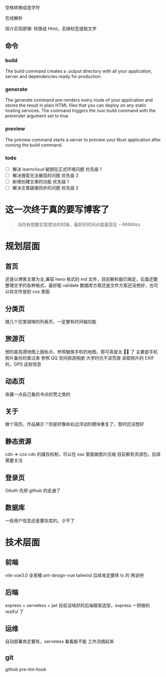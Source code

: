 ##

空格转换成连字符

在线解析

简介实现原理: 转换成 Html，去掉标签提取文字

## 命令

### build

The build command creates a .output directory with all your application, server and dependencies ready for production.

### generate

The generate command pre-renders every route of your application and stores the result in plain HTML files that you can deploy on any static hosting services. The command triggers the nuxi build command with the prerender argument set to true

### preview

The preview command starts a server to preview your Nuxt application after running the build command.

### todo

- [ ] 解决 learncloud 秘钥在正式环境问题 优先级 1
- [ ] 解决搜索无法展现的问题 优先级 3
- [ ] 新增创建文章的功能 优先级 1
- [ ] 解决文章链接同步的问题 优先级 2

# 这一次终于真的要写博客了

> 当你有想要实现想法的时候，最好的时间点就是现在 --NNNNzs

# 规划层面

## 首页

还是以博客文章为主,兼容 hexo 格式的 md 文件，目前解析器已搞定，后面还要整理文字的各种格式，最好能 validate
数据库方案还是文件方案还没想好，也可以存文件放到 cos 里面

## 分类页

搞几个花里胡哨的列表页，一定要有时间轴功能

## 旅游页

想的是高德地图上面标点，参照魅族手机的地图，那可真是太 🐂🍺 了
主要是手机照片备份的拿过来
参照 QQ 空间旅游相册 大学时光不该荒唐
读取照片的 EXIF 的，GPS 这些信息

## 动态页

收藏一点自己看的书点的赞之类的

## 关于

做个简历，作品展示？但是好像和右边浮动的模块重复了，暂时还没想好

## 静态资源

cdn => cos
cdn 的缓存机制，可以在 oss 里面做图片压缩 目前都有资源包，后续需要关注

## 登录页

OAuth 先把 github 的走通了

## 数据库

一些用户信息还是要存库的，少不了

# 技术层面

## 前端

vite vue3.0 全家桶 ant-design-vue tailwind
后续肯定要转 ts 的 再说吧

## 后端

express + serveless + jwt
目前没啥好的后端框架选型，express 一把梭的 restful 了

## 运维

自动部署肯定要有，serveless 看看能不能 工作流搞起来

## git

github pre-lint-hook
